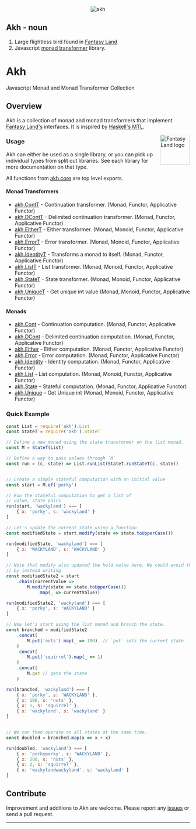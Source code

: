 <div align="center">
    <img src="https://raw.githubusercontent.com/mattbierner/akh/v3/documentation/akh.png" alt="akh" />
</div>

<h2><b>Akh</b> - noun</h2>

<ol>
    <li>Large flightless bird found in <a href="https://github.com/fantasyland/fantasy-land">Fantasy Land</a></li>
    <li>Javascript <a href="https://en.wikibooks.org/wiki/Haskell/Monad_transformers">monad transformer</a> library.</li>
</ol>


# Akh
Javascript Monad and Monad Transformer Collection



## Overview
Akh is a collection of monad and monad transformers that implement [Fantasy Land's][fl] interfaces. It is inspired by [Haskell's MTL](https://hackage.haskell.org/package/mtl).

<a href="https://github.com/fantasyland/fantasy-land">
    <img src="https://raw.github.com/fantasyland/fantasy-land/master/logo.png" align="right" width="82px" height="82px" alt="Fantasy Land logo" />
</a>


### Usage
Akh can either be used as a single library, or you can pick up individual types from split out libraries. See each library for more documentation on that type.

All functions from [akh.core][core] are top level exports.

#### Monad Transformers
* [akh.ContT][cont] - Continuation transformer. (Monad, Functor, Applicative Functor)
* [akh.DContT][dcont] - Delimited continuation transformer. (Monad, Functor, Applicative Functor)
* [akh.EitherT][either] - Either transformer. (Monad, Monoid, Functor, Applicative Functor)
* [akh.ErrorT][error] - Error transformer. (Monad, Monoid, Functor, Applicative Functor)
* [akh.IdentityT][identity] - Transforms a monad to itself. (Monad, Functor, Applicative Functor)
* [akh.ListT][list] - List transformer. (Monad, Monoid, Functor, Applicative Functor)
* [akh.StateT][state] - State transformer. (Monad, Monoid, Functor, Applicative Functor)
* [akh.UniqueT][unique] - Get unique int value (Monad, Monoid, Functor, Applicative Functor)

#### Monads
* [akh.Cont][cont] - Continuation computation. (Monad, Functor, Applicative Functor)
* [akh.DCont][dcont] - Delimited continuation computation. (Monad, Functor, Applicative Functor)
* [akh.Either][either] - Either computation. (Monad, Functor, Applicative Functor)
* [akh.Error][error] - Error computation. (Monad, Functor, Applicative Functor)
* [akh.Identity][identity] - Identity computation. (Monad, Functor, Applicative Functor)
* [akh.List][list] - List computation. (Monad, Monoid, Functor, Applicative Functor)
* [akh.State][state] – Stateful computation. (Monad, Functor, Applicative Functor)
* [akh.Unique][unique] – Get Unique int (Monad, Monoid, Functor, Applicative Functor)


### Quick Example

```js
const List = require('akh').List
const StateT = require('akh').StateT

// Define a new monad using the state transformer on the list monad.
const M = StateT(List)

// Define a way to pass values through `M`
const run = (c, state) => List.runList(StateT.runStateT(c, state))


// Create a simple stateful computation with an initial value
const start = M.of('porky')

// Run the stateful computation to get a list of
// value, state pairs
run(start, 'wackyland') === [
    { x: 'porky', s: 'wackyland' }
]

// Let's update the current state using a function
const modifiedState = start.modify(state => state.toUpperCase())

run(modifiedState, 'wackyland') === [
    { x: 'WACKYLAND', s: 'WACKYLAND' }
]

// Note that modify also updated the held value here. We could avoid that
// by instead writing
const modifiedState2 = start
    .chain(currentValue =>
        M.modify(state => state.toUpperCase())
            .map(_ => currentValue))

run(modifiedState2, 'wackyland') === [
    { x: 'porky', s: 'WACKYLAND' }
]

// Now let's start using the list monad and branch the state.
const branched = modifiedState2
    .concat(
        M.put('nuts').map(_ => 100)  // `put` sets the current state
    )
    .concat(
        M.put('squirrel').map(_ => 1)
    )
    .concat(
        M.get // gets the state
    )

run(branched, 'wackyland') === [
    { x: 'porky', s: 'WACKYLAND' },
    { x: 100, s: 'nuts' },
    { x: 1, s: 'squirrel' },
    { x: 'wackyland', s: 'wackyland' }
]


// We can then operate on all states at the same time.
const doubled = branched.map(x => x + x)

run(doubled, 'wackyland') === [
    { x: 'porkyporky', s: 'WACKYLAND' },
    { x: 200, s: 'nuts' },
    { x: 2, s: 'squirrel' },
    { x: 'wackylandwackyland', s: 'wackyland' }
]
```




## Contribute
Improvement and additions to Akh are welcome. Please report any [issues][issues]
or send a pull request.



[fl]: https://github.com/fantasyland/fantasy-land
[issues]: https://github.com/mattbierner/akh/issues
[documentation]: https://github.com/mattbierner/akh/wiki

[core]: https://github.com/mattbierner/akh-core

[cont]: https://github.com/mattbierner/akh-cont
[dcont]: https://github.com/mattbierner/akh-dcont
[either]: https://github.com/mattbierner/akh-either
[error]: https://github.com/mattbierner/akh-error
[identity]: https://github.com/mattbierner/akh-identity
[list]: https://github.com/mattbierner/akh-list
[state]: https://github.com/mattbierner/akh-state
[unique]: https://github.com/mattbierner/akh-unique

---